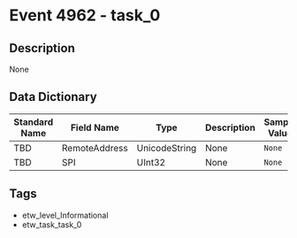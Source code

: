 # Event 4962 - task_0

## Description
None

## Data Dictionary
|Standard Name|Field Name|Type|Description|Sample Value|
|---|---|---|---|---|
|TBD|RemoteAddress|UnicodeString|None|`None`|
|TBD|SPI|UInt32|None|`None`|

## Tags
* etw_level_Informational
* etw_task_task_0